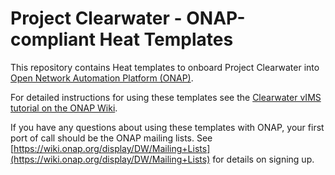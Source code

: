 # Project Clearwater - ONAP-compliant Heat Templates

This repository contains Heat templates to onboard Project Clearwater into [Open Network Automation Platform (ONAP)](https://www.onap.org/).

For detailed instructions for using these templates see the [Clearwater vIMS tutorial on the ONAP Wiki](https://wiki.onap.org/display/DW/Clearwater+vIMS+Onboarding+and+Instantiation).

If you have any questions about using these templates with ONAP, your first port of call should be the ONAP mailing lists.  See [https://wiki.onap.org/display/DW/Mailing+Lists](https://wiki.onap.org/display/DW/Mailing+Lists) for details on signing up.
